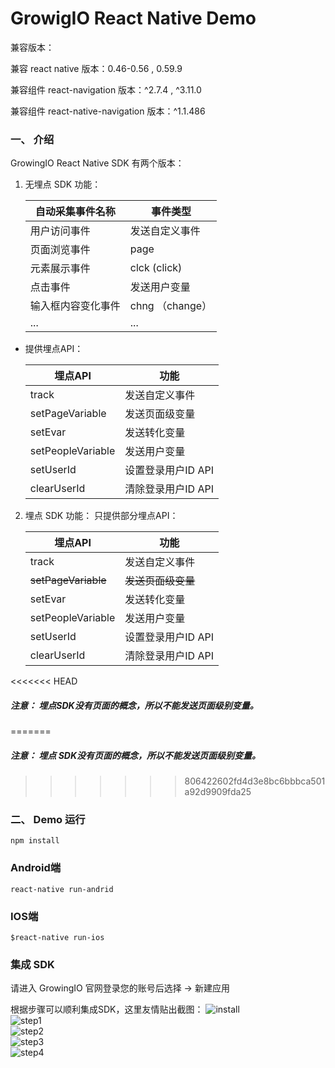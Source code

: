 # GrowigIO React Native Demo

兼容版本：
> 
兼容 react native 版本：0.46-0.56 , 0.59.9 
>
兼容组件 react-navigation 版本：^2.7.4 , ^3.11.0
>
兼容组件 react-native-navigation 版本：^1.1.486


### 一、 介绍

GrowingIO React Native SDK 有两个版本：

1. 无埋点 SDK 功能：

    |自动采集事件名称   |事件类型   |
    |---|---|
    |用户访问事件   |发送自定义事件   |
    |页面浏览事件   |page   |
    |元素展示事件   |clck (click)   |
    |点击事件   |发送用户变量   |
    |输入框内容变化事件   |chng （change）   |
    |...|...   |
  - 提供埋点API：

    |埋点API   |功能   |
    |---|---|
    |track   |发送自定义事件   |
    |setPageVariable   |发送页面级变量   |
    |setEvar   |发送转化变量   |
    |setPeopleVariable   |发送用户变量   |
    |setUserId   |设置登录用户ID API   |
    |clearUserId   |清除登录用户ID API   |

2. 埋点 SDK 功能：
   只提供部分埋点API：

    |埋点API   |功能   |
    |---|---|
    |track   |发送自定义事件   |
    |~~setPageVariable~~  |~~发送页面级变量~~   |
    |setEvar   |发送转化变量   |
    |setPeopleVariable   |发送用户变量   |
    |setUserId   |设置登录用户ID API   |
    |clearUserId   |清除登录用户ID API   |

<<<<<<< HEAD
##### 注意： 埋点SDK没有页面的概念，所以不能发送页面级别变量。
=======
##### 注意： *埋点* SDK没有页面的概念，所以不能发送页面级别变量。
>>>>>>> 806422602fd4d3e8bc6bbbca501a92d9909fda25


### 二、 Demo 运行

```
npm install 
```


### Android端  

```
react-native run-andrid
```

### IOS端
 
```
$react-native run-ios
```
   
### 集成 SDK 
请进入 GrowingIO 官网登录您的账号后选择 -> 新建应用   

根据步骤可以顺利集成SDK，这里友情贴出截图：
![install](https://github.com/growingio/ReactNativeDemo/blob/master/screenshots/install.png)  
![step1](https://github.com/growingio/ReactNativeDemo/blob/master/screenshots/1.png)    
![step2](https://github.com/growingio/ReactNativeDemo/blob/master/screenshots/2.png)    
![step3](https://github.com/growingio/ReactNativeDemo/blob/master/screenshots/3.png)    
![step4](https://github.com/growingio/ReactNativeDemo/blob/master/screenshots/4.png)    



